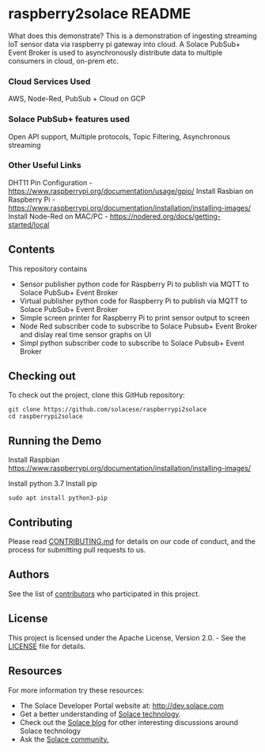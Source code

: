 # raspberry2solace README

What does this demonstrate?
This is a demonstration of ingesting streaming IoT sensor data via raspberry pi gateway into cloud. A Solace PubSub+ Event Broker is used to asynchronously distribute data to multiple consumers in cloud, on-prem etc.

### Cloud Services Used
AWS, Node-Red, PubSub + Cloud on GCP

### Solace PubSub+ features used
Open API support, Multiple protocols, Topic Filtering, Asynchronous streaming

### Other Useful Links
DHT11 Pin Configuration -  https://www.raspberrypi.org/documentation/usage/gpio/
Install Rasbian on Raspberry Pi - https://www.raspberrypi.org/documentation/installation/installing-images/
Install Node-Red on MAC/PC - https://nodered.org/docs/getting-started/local

## Contents

This repository contains
- Sensor publisher python code for Raspberry Pi to publish via MQTT to Solace PubSub+ Event Broker
- Virtual publisher python code for Raspberry Pi to publish via MQTT to Solace PubSub+ Event Broker
- Simple screen printer for Raspberry Pi to print sensor output to screen
- Node Red subscriber code to subscribe to Solace Pubsub+ Event Broker and dislay real time sensor graphs on UI
- Simpl python subscriber code to subscribe to Solace Pubsub+ Event Broker


## Checking out

To check out the project, clone this GitHub repository:

```
git clone https://github.com/solacese/raspberrypi2solace
cd raspberrypi2solace
```

## Running the Demo

Install Raspbian
https://www.raspberrypi.org/documentation/installation/installing-images/

Install python 3.7
Install pip

```
sudo apt install python3-pip
```

## Contributing

Please read [CONTRIBUTING.md](CONTRIBUTING.md) for details on our code of conduct, and the process for submitting pull requests to us.

## Authors

See the list of [contributors](https://github.com/solacese/<github-repo>/graphs/contributors) who participated in this project.

## License

This project is licensed under the Apache License, Version 2.0. - See the [LICENSE](LICENSE) file for details.

## Resources

For more information try these resources:

- The Solace Developer Portal website at: http://dev.solace.com
- Get a better understanding of [Solace technology](http://dev.solace.com/tech/).
- Check out the [Solace blog](http://dev.solace.com/blog/) for other interesting discussions around Solace technology
- Ask the [Solace community.](http://dev.solace.com/community/)
